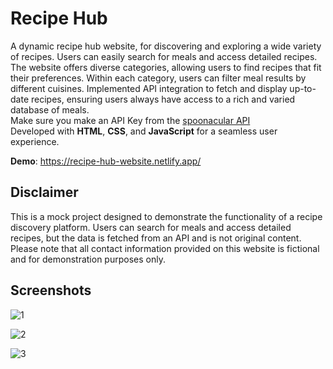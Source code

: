 # Recipe Hub
A dynamic recipe hub website, for discovering and exploring a wide variety of recipes. Users can easily search for meals and access detailed recipes.
The website offers diverse categories, allowing users to find recipes that fit their preferences. Within each category, users can filter meal results by different cuisines. Implemented API integration to fetch and display up-to-date recipes, ensuring users always have access to a rich and varied database of meals.\
Make sure you make an API Key from the [spoonacular API](https://spoonacular.com/food-api/)\
Developed with **HTML**, **CSS**, and **JavaScript** for a seamless user experience.

**Demo**: https://recipe-hub-website.netlify.app/

## Disclaimer
This is a mock project designed to demonstrate the functionality of a recipe discovery platform. Users can search for meals and access detailed recipes, but the data is fetched from an API and is not original content.\
Please note that all contact information provided on this website is fictional and for demonstration purposes only. 

## Screenshots

![1](https://github.com/user-attachments/assets/90aa67ad-4599-4047-8f64-4832148e7c0c)

![2](https://github.com/user-attachments/assets/5617e3a7-ce02-4f5a-b9ea-f92253689474)

![3](https://github.com/user-attachments/assets/5ad94482-7a52-4f62-83c5-df5197c6b561)



